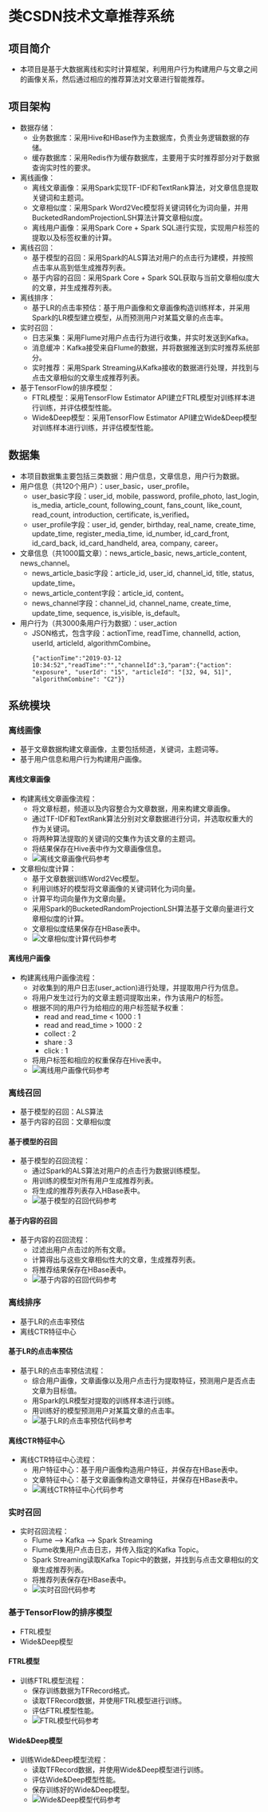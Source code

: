 # 类CSDN技术文章推荐系统

## 项目简介

  - 本项目是基于大数据离线和实时计算框架，利用用户行为构建用户与文章之间的画像关系，然后通过相应的推荐算法对文章进行智能推荐。

## 项目架构

  - 数据存储：
    - 业务数据库：采用Hive和HBase作为主数据库，负责业务逻辑数据的存储。
    - 缓存数据库：采用Redis作为缓存数据库，主要用于实时推荐部分对于数据查询实时性的要求。
  - 离线画像：
    - 离线文章画像：采用Spark实现TF-IDF和TextRank算法，对文章信息提取关键词和主题词。
    - 文章相似度：采用Spark Word2Vec模型将关键词转化为词向量，并用BucketedRandomProjectionLSH算法计算文章相似度。
    - 离线用户画像：采用Spark Core + Spark SQL进行实现，实现用户标签的提取以及标签权重的计算。
  - 离线召回：
    - 基于模型的召回：采用Spark的ALS算法对用户的点击行为建模，并按照点击率从高到低生成推荐列表。
    - 基于内容的召回：采用Spark Core + Spark SQL获取与当前文章相似度大的文章，并生成推荐列表。
  - 离线排序：
    - 基于LR的点击率预估：基于用户画像和文章画像构造训练样本，并采用Spark的LR模型建立模型，从而预测用户对某篇文章的点击率。
  - 实时召回：
    - 日志采集：采用Flume对用户点击行为进行收集，并实时发送到Kafka。
    - 消息缓冲：Kafka接受来自Flume的数据，并将数据推送到实时推荐系统部分。
    - 实时推荐：采用Spark Streaming从Kafka接收的数据进行处理，并找到与点击文章相似的文章生成推荐列表。
  - 基于TensorFlow的排序模型：
    - FTRL模型：采用TensorFlow Estimator API建立FTRL模型对训练样本进行训练，并评估模型性能。
    - Wide&Deep模型：采用TensorFlow Estimator API建立Wide&Deep模型对训练样本进行训练，并评估模型性能。
    
## 数据集

  - 本项目数据集主要包括三类数据：用户信息，文章信息，用户行为数据。
  - 用户信息（共120个用户）：user_basic，user_profile。
    - user_basic字段：user_id, mobile, password, profile_photo, last_login, is_media, article_count, following_count, fans_count, like_count, read_count, introduction, certificate, is_verified。
    - user_profile字段：user_id, gender, birthday, real_name, create_time, update_time, register_media_time, id_number, id_card_front, id_card_back, id_card_handheld, area, company, career。
  - 文章信息（共1000篇文章）：news_article_basic, news_article_content, news_channel。
    - news_article_basic字段：article_id, user_id, channel_id, title, status, update_time。
    - news_article_content字段：article_id, content。
    - news_channel字段：channel_id, channel_name, create_time, update_time, sequence, is_visible, is_default。
  - 用户行为（共3000条用户行为数据）：user_action
    - JSON格式，包含字段：actionTime, readTime, channelId, action, userId, articleId, algorithmCombine。
      ```
      {"actionTime":"2019-03-12 10:34:52","readTime":"","channelId":3,"param":{"action": "exposure", "userId": "15", "articleId": "[32, 94, 51]", "algorithmCombine": "C2"}}
      ```

## 系统模块

### 离线画像

  - 基于文章数据构建文章画像，主要包括频道，关键词，主题词等。
  - 基于用户信息和用户行为构建用户画像。
  
#### 离线文章画像

  - 构建离线文章画像流程：
    - 将文章标题，频道以及内容整合为文章数据，用来构建文章画像。
    - 通过TF-IDF和TextRank算法分别对文章数据进行分词，并选取权重大的作为关键词。
    - 将两种算法提取的关键词的交集作为该文章的主题词。
    - 将结果保存在Hive表中作为文章画像信息。
    - ![离线文章画像代码参考](./代码/文章画像)
  - 文章相似度计算：
    - 基于文章数据训练Word2Vec模型。
    - 利用训练好的模型将文章画像的关键词转化为词向量。
    - 计算平均词向量作为文章向量。
    - 采用Spark的BucketedRandomProjectionLSH算法基于文章向量进行文章相似度的计算。
    - 文章相似度结果保存在HBase表中。
    - ![文章相似度计算代码参考](./代码/文章相似度)
    
#### 离线用户画像

  - 构建离线用户画像流程：
    - 对收集到的用户日志(user_action)进行处理，并提取用户行为信息。
    - 将用户发生过行为的文章主题词提取出来，作为该用户的标签。
    - 根据不同的用户行为给相应的用户标签赋予权重：
      - read and read_time < 1000 : 1
      - read and read_time > 1000 : 2
      - collect : 2
      - share : 3
      - click : 1
    - 将用户标签和相应的权重保存在Hive表中。
    - ![离线用户画像代码参考](./代码/用户画像)
  
### 离线召回

  - 基于模型的召回：ALS算法
  - 基于内容的召回：文章相似度
  
#### 基于模型的召回

  - 基于模型的召回流程：
    - 通过Spark的ALS算法对用户的点击行为数据训练模型。
    - 用训练的模型对所有用户生成推荐列表。
    - 将生成的推荐列表存入HBase表中。
    - ![基于模型的召回代码参考](./代码/基于模型的召回)
    
#### 基于内容的召回

  - 基于内容的召回流程：
    - 过滤出用户点击过的所有文章。
    - 计算得出与这些文章相似性大的文章，生成推荐列表。
    - 将推荐结果保存在HBase表中。
    - ![基于内容的召回代码参考](./代码/基于内容的召回)
    
### 离线排序

  - 基于LR的点击率预估
  - 离线CTR特征中心
  
#### 基于LR的点击率预估

  - 基于LR的点击率预估流程：
    - 综合用户画像，文章画像以及用户点击行为提取特征，预测用户是否点击文章为目标值。
    - 用Spark的LR模型对提取的训练样本进行训练。
    - 用训练好的模型预测用户对某篇文章的点击率。
    - ![基于LR的点击率预估代码参考](./代码/基于LR的点击率预估)
    
#### 离线CTR特征中心

  - 离线CTR特征中心流程：
    - 用户特征中心：基于用户画像构造用户特征，并保存在HBase表中。
    - 文章特征中心：基于文章画像构造文章特征，并保存在HBase表中。
    - ![离线CTR特征中心代码参考](./代码/离线CTR特征中心)
  
### 实时召回

  - 实时召回流程：
    - Flume --> Kafka --> Spark Streaming
    - Flume收集用户点击日志，并传入指定的Kafka Topic。
    - Spark Streaming读取Kafka Topic中的数据，并找到与点击文章相似的文章生成推荐列表。
    - 将推荐列表保存在HBase表中。
    - ![实时召回代码参考](./代码/实时召回)
    
### 基于TensorFlow的排序模型

  - FTRL模型
  - Wide&Deep模型
  
#### FTRL模型

  - 训练FTRL模型流程：
    - 保存训练数据为TFRecord格式。
    - 读取TFRecord数据，并使用FTRL模型进行训练。
    - 评估FTRL模型性能。
    - ![FTRL模型代码参考](./代码/FTRL模型)
    
#### Wide&Deep模型

  - 训练Wide&Deep模型流程：
    - 读取TFRecord数据，并使用Wide&Deep模型进行训练。
    - 评估Wide&Deep模型性能。
    - 保存训练好的Wide&Deep模型。
    - ![Wide&Deep模型代码参考](./代码/Wide&Deep模型)
    
    

